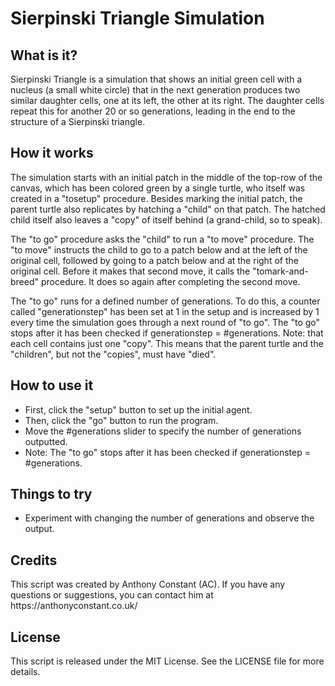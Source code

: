 <h1>Sierpinski Triangle Simulation</h1>
<h2>What is it?</h2>
<p>Sierpinski Triangle is a simulation that shows an initial green cell with a nucleus (a small white circle) that in the next generation produces two similar daughter cells, one at its left, the other at its right. The daughter cells repeat this for another 20 or so generations, leading in the end to the structure of a Sierpinski triangle.</p>
<h2>How it works</h2>
<p>The simulation starts with an initial patch in the middle of the top-row of the canvas, which has been colored green by a single turtle, who itself was created in a "tosetup" procedure. Besides marking the initial patch, the parent turtle also replicates by hatching a "child" on that patch. The hatched child itself also leaves a "copy" of itself behind (a grand-child, so to speak).</p>
<p>The "to go" procedure asks the "child" to run a "to move" procedure. The "to move" instructs the child to go to a patch below and at the left of the original cell, followed by going to a patch below and at the right of the original cell. Before it makes that second move, it calls the "tomark-and-breed" procedure. It does so again after completing the second move.</p>
<p>The "to go" runs for a defined number of generations. To do this, a counter called "generationstep" has been set at 1 in the setup and is increased by 1 every time the simulation goes through a next round of "to go". The "to go" stops after it has been checked if generationstep = #generations. Note: that each cell contains just one "copy". This means that the parent turtle and the "children", but not the "copies", must have "died".</p>
<h2>How to use it</h2>
<ul>
  <li>First, click the "setup" button to set up the initial agent.</li>
  <li>Then, click the "go" button to run the program.</li>
  <li>Move the #generations slider to specify the number of generations outputted.</li>
  <li>Note: The "to go" stops after it has been checked if generationstep = #generations.</li>
</ul>
<h2>Things to try</h2>
<ul>
  <li>Experiment with changing the number of generations and observe the output.</li>
</ul>
<h2>Credits</h2>
<p>This script was created by Anthony Constant (AC). If you have any questions or suggestions, you can contact him at https://anthonyconstant.co.uk/</p>
<h2>License</h2>
<p>This script is released under the MIT License. See the LICENSE file for more details.</p>

